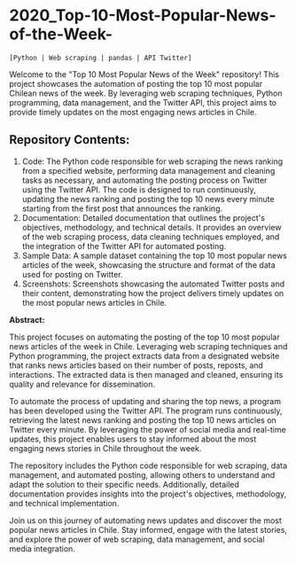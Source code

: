# 2020_Top-10-Most-Popular-News-of-the-Week-

`[Python | Web scraping | pandas | API Twitter]`

Welcome to the "Top 10 Most Popular News of the Week" repository! This project showcases the automation of posting the top 10 most popular Chilean news of the week. By leveraging web scraping techniques, Python programming, data management, and the Twitter API, this project aims to provide timely updates on the most engaging news articles in Chile.

## Repository Contents:
1. Code: The Python code responsible for web scraping the news ranking from a specified website, performing data management and cleaning tasks as necessary, and automating the posting process on Twitter using the Twitter API. The code is designed to run continuously, updating the news ranking and posting the top 10 news every minute starting from the first post that announces the ranking.
1. Documentation: Detailed documentation that outlines the project's objectives, methodology, and technical details. It provides an overview of the web scraping process, data cleaning techniques employed, and the integration of the Twitter API for automated posting.
1. Sample Data: A sample dataset containing the top 10 most popular news articles of the week, showcasing the structure and format of the data used for posting on Twitter.
1. Screenshots: Screenshots showcasing the automated Twitter posts and their content, demonstrating how the project delivers timely updates on the most popular news articles in Chile.

**Abstract:**

This project focuses on automating the posting of the top 10 most popular news articles of the week in Chile. Leveraging web scraping techniques and Python programming, the project extracts data from a designated website that ranks news articles based on their number of posts, reposts, and interactions. The extracted data is then managed and cleaned, ensuring its quality and relevance for dissemination.

To automate the process of updating and sharing the top news, a program has been developed using the Twitter API. The program runs continuously, retrieving the latest news ranking and posting the top 10 news articles on Twitter every minute. By leveraging the power of social media and real-time updates, this project enables users to stay informed about the most engaging news stories in Chile throughout the week.

The repository includes the Python code responsible for web scraping, data management, and automated posting, allowing others to understand and adapt the solution to their specific needs. Additionally, detailed documentation provides insights into the project's objectives, methodology, and technical implementation.

Join us on this journey of automating news updates and discover the most popular news articles in Chile. Stay informed, engage with the latest stories, and explore the power of web scraping, data management, and social media integration.

